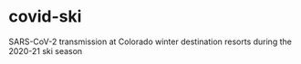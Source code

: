 # covid-ski

SARS-CoV-2 transmission at Colorado winter destination resorts during the 2020-21 ski season
